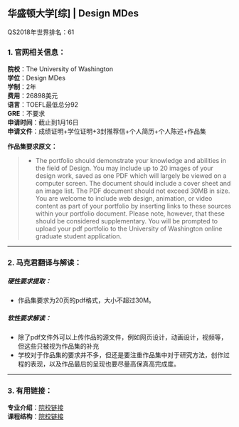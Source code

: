 ## 华盛顿大学[综] | Design MDes


QS2018年世界排名：61


### 1. 官网相关信息：

**院校**：The University of Washington  
**学位**：Design MDes  
**学制**：2年  
**费用**：26898美元  
**语言**：TOEFL最低总分92  
**GRE**：不要求  
**申请时间**：截止到1月16日  
**申请文件**：成绩证明+学位证明+3封推荐信+个人简历+个人陈述+作品集  

**作品集要求原文：**   

> - The portfolio should demonstrate your knowledge and abilities in the field of Design. You may include up to 20 images of your design work, saved as one PDF which will largely be viewed on a computer screen. The document should include a cover sheet and an image list. The PDF document should not exceed 30MB in size. You are welcome to include web design, animation, or video content as part of your portfolio by inserting links to these sources within your portfolio document. Please note, however, that these should be considered supplementary. You will be prompted to upload your pdf portfolio to the University of Washington online graduate student application.




---


### 2. 马克君翻译与解读：

##### 硬性要求提取：
- 作品集要求为20页的pdf格式，大小不超过30M。


##### 软性要求解读：
- 除了pdf文件外可以上传作品的源文件，例如网页设计，动画设计，视频等，但这些只被视为作品集的补充
- 学校对于作品集的要求并不多，但还是要注重作品集中对于研究方法，创作过程的表现，以及作品最后的呈现也要尽量高保真高完成度。



---


### 3. 有用链接：

**专业介绍**：[院校链接](https://art.washington.edu/design/design-mdes)  
**课程结构**：[院校链接](https://art.washington.edu/courses-upcoming/design)
